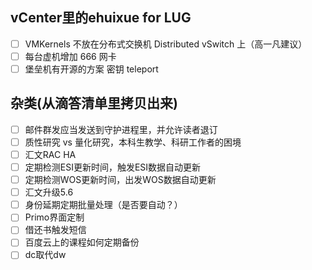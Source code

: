 ## vCenter里的ehuixue for LUG ##
* [ ] VMKernels 不放在分布式交换机 Distributed vSwitch 上（高一凡建议）
* [ ] 每台虚机增加 666 网卡
* [ ] 堡垒机有开源的方案 密钥 teleport

## 杂类(从滴答清单里拷贝出来) ##
* [ ] 邮件群发应当发送到守护进程里，并允许读者退订
* [ ] 质性研究 vs 量化研究，本科生教学、科研工作者的困境
* [ ] 汇文RAC HA
* [ ] 定期检测ESI更新时间，触发ESI数据自动更新
* [ ] 定期检测WOS更新时间，出发WOS数据自动更新
* [ ] 汇文升级5.6
* [ ] 身份延期定期批量处理（是否要自动？）
* [ ] Primo界面定制
* [ ] 借还书触发短信
* [ ] 百度云上的课程如何定期备份
* [ ] dc取代dw
